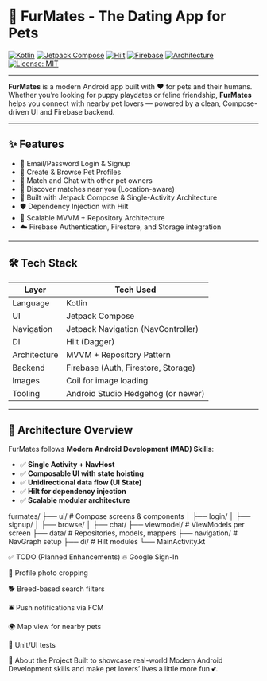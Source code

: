 # 🐾 FurMates - The Dating App for Pets

[![Kotlin](https://img.shields.io/badge/Kotlin-1.9.0-blueviolet?logo=kotlin&logoColor=white)](https://kotlinlang.org/)
[![Jetpack Compose](https://img.shields.io/badge/Jetpack%20Compose-%F0%9F%92%BB%20Modern%20UI-green?logo=android)](https://developer.android.com/jetpack/compose)
[![Hilt](https://img.shields.io/badge/Hilt-Dependency%20Injection-29B6F6?logo=dagger)](https://dagger.dev/hilt/)
[![Firebase](https://img.shields.io/badge/Firebase-Enabled-ffca28?logo=firebase)](https://firebase.google.com/)
[![Architecture](https://img.shields.io/badge/M.A.D%20Skills-Supported-brightgreen)](https://developer.android.com/modern-android-development)
[![License: MIT](https://img.shields.io/badge/License-MIT-yellow.svg)](LICENSE)

---

**FurMates** is a modern Android app built with ❤️ for pets and their humans. Whether you’re looking for puppy playdates or feline friendship, **FurMates** helps you connect with nearby pet lovers — powered by a clean, Compose-driven UI and Firebase backend.

---

## ✨ Features

- 🔐 Email/Password Login & Signup
- 🐾 Create & Browse Pet Profiles
- 💌 Match and Chat with other pet owners
- 📍 Discover matches near you (Location-aware)
- 📱 Built with Jetpack Compose & Single-Activity Architecture
- 🛡️ Dependency Injection with Hilt
- 🔄 Scalable MVVM + Repository Architecture
- ☁️ Firebase Authentication, Firestore, and Storage integration

---

## 🛠 Tech Stack

| Layer        | Tech Used                             |
|--------------|----------------------------------------|
| Language     | Kotlin                                 |
| UI           | Jetpack Compose                        |
| Navigation   | Jetpack Navigation (NavController)     |
| DI           | Hilt (Dagger)                          |
| Architecture | MVVM + Repository Pattern              |
| Backend      | Firebase (Auth, Firestore, Storage)    |
| Images       | Coil for image loading                 |
| Tooling      | Android Studio Hedgehog (or newer)     |

---

## 🧱 Architecture Overview

FurMates follows **Modern Android Development (MAD) Skills**:
- ✅ **Single Activity + NavHost**
- ✅ **Composable UI with state hoisting**
- ✅ **Unidirectional data flow (UI State)**
- ✅ **Hilt for dependency injection**
- ✅ **Scalable modular architecture**



furmates/
├── ui/ # Compose screens & components
│ ├── login/
│ ├── signup/
│ ├── browse/
│ ├── chat/
├── viewmodel/ # ViewModels per screen
├── data/ # Repositories, models, mappers
├── navigation/ # NavGraph setup
├── di/ # Hilt modules
└── MainActivity.kt



✅ TODO (Planned Enhancements)
🔥 Google Sign-In

🧼 Profile photo cropping

🐕 Breed-based search filters

🛎️ Push notifications via FCM

🌍 Map view for nearby pets

🧪 Unit/UI tests

🐶 About the Project
Built to showcase real-world Modern Android Development skills and make pet lovers’ lives a little more fun 💕.
